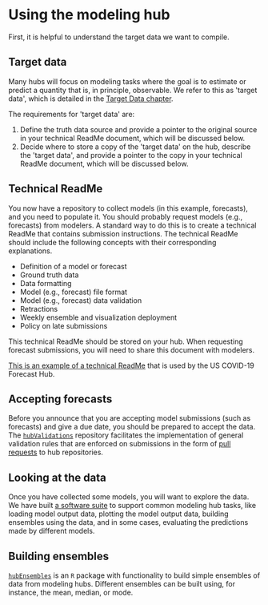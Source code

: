 # Using the modeling hub  

First, it is helpful to understand the target data we want to compile.  

## Target data  

Many hubs will focus on modeling tasks where the goal is to estimate or predict a quantity that is, in principle, observable. We refer to this as 'target data', which is detailed in the [Target Data chapter](../user-guide/target-data.md).  

The requirements for 'target data' are:  
1. Define the truth data source and provide a pointer to the original source in your technical ReadMe document, which will be discussed below.  
2. Decide where to store a copy of the 'target data' on the hub, describe the 'target data', and provide a pointer to the copy in your technical ReadMe document, which will be discussed below.  

## Technical ReadMe  

You now have a repository to collect models (in this example, forecasts), and you need to populate it. You should probably request models (e.g., forecasts) from modelers. A standard way to do this is to create a technical ReadMe that contains submission instructions. The technical ReadMe should include the following concepts with their corresponding explanations.  
- Definition of a model or forecast  
- Ground truth data  
- Data formatting  
- Model (e.g., forecast) file format  
- Model (e.g., forecast) data validation  
- Retractions  
- Weekly ensemble and visualization deployment  
- Policy on late submissions  

This technical ReadMe should be stored on your hub. When requesting forecast submissions, you will need to share this document with modelers.  

[This is an example of a technical ReadMe](https://github.com/reichlab/covid19-forecast-hub/blob/master/data-processed/README.md) that is used by the US COVID-19 Forecast Hub.

## Accepting forecasts  

Before you announce that you are accepting model submissions (such as forecasts) and give a due date, you should be prepared to accept the data. The [`hubValidations`](https://hubverse-org.github.io/hubValidations/) repository facilitates the implementation of general validation rules that are enforced on submissions in the form of [pull requests](https://docs.github.com/articles/about-pull-requests) to hub repositories.  

## Looking at the data  
Once you have collected some models, you will want to explore the data. We have built [a software suite](../user-guide/software.md) to support common modeling hub tasks, like loading model output data, plotting the model output data, building ensembles using the data, and in some cases, evaluating the predictions made by different models.

## Building ensembles  
[`hubEnsembles`](https://hubverse-org.github.io/hubEnsembles/) is an `R` package with functionality to build simple ensembles of data from modeling hubs. Different ensembles can be built using, for instance, the mean, median, or mode.  
